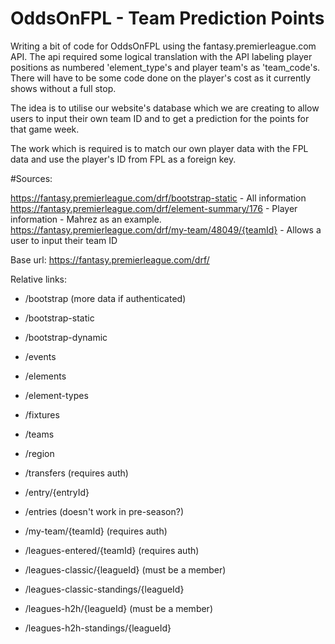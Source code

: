 # OddsOnFPL - Team Prediction Points
Writing a bit of code for OddsOnFPL using the fantasy.premierleague.com API. The api required some logical translation with the API labeling player positions as numbered 'element_type's and player team's as 'team_code's. There will have to be some code done on the player's cost as it currently shows without a full stop. 

The idea is to utilise our website's database which we are creating to allow users to input their own team ID and to get a prediction for the points for that game week.

The work which is required is to match our own player data with the FPL data and use the player's ID from FPL as a foreign key.

#Sources:

https://fantasy.premierleague.com/drf/bootstrap-static - All information
https://fantasy.premierleague.com/drf/element-summary/176 - Player information - Mahrez as an example.
https://fantasy.premierleague.com/drf/my-team/48049/{teamId} - Allows a user to input their team ID


Base url: https://fantasy.premierleague.com/drf/

Relative links:
- /bootstrap (more data if authenticated)
- /bootstrap-static
- /bootstrap-dynamic

- /events

- /elements

- /element-types

- /fixtures

- /teams

- /region

- /transfers (requires auth)

- /entry/{entryId}

- /entries (doesn't work in pre-season?)

- /my-team/{teamId} (requires auth)

- /leagues-entered/{teamId} (requires auth)

- /leagues-classic/{leagueId} (must be a member)

- /leagues-classic-standings/{leagueId}

- /leagues-h2h/{leagueId} (must be a member)

- /leagues-h2h-standings/{leagueId}
